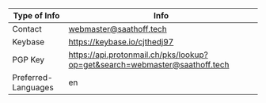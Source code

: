 | Type of Info | Info |
| --- | --- |
Contact | webmaster@saathoff.tech 
Keybase | https://keybase.io/cjthedj97
PGP Key | https://api.protonmail.ch/pks/lookup?op=get&search=webmaster@saathoff.tech
Preferred-Languages | en
